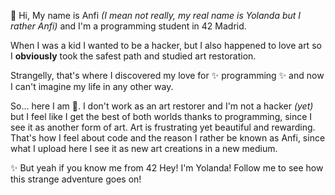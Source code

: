 👋 Hi, My name is Anfi *(I mean not really, my real name is Yolanda but I rather Anfi)* and I'm a programming student in 42 Madrid.

When I was a kid I wanted to be a hacker, but I also happened to love art so I **obviously** took the safest path and studied art restoration.

Strangelly, that's where I discovered my love for ✨ programming ✨ and now I can't imagine my life in any other way.

So... here I am  👀. I don't work as an art restorer and I'm not a hacker *(yet)* but I feel like I get the best of both worlds thanks to programming, since I see it as another form of art. Art is frustrating yet beautiful and rewarding. That's how I feel about code and the reason I rather be known as Anfi, since what I upload here I see it as new art creations in a new medium.

✨ But yeah if you know me from 42 Hey! I'm Yolanda! Follow me to see how this strange adventure goes on!
